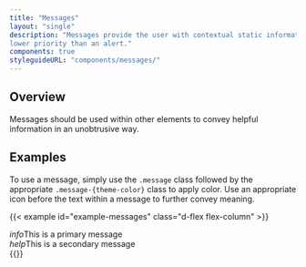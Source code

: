 ```yaml
---
title: "Messages"
layout: "single"
description: "Messages provide the user with contextual static information. They have a
lower priority than an alert."
components: true
styleguideURL: "components/messages/"
---
```


## Overview

Messages should be used within other elements to convey helpful information in an unobtrusive way.

## Examples

To use a message, simply use the `.message` class followed by the appropriate `.message-{theme-color}` class to apply
color. Use an appropriate icon before the text within a message to further convey meaning.

<!-- prettier-ignore-start -->
{{< example id="example-messages" class="d-flex flex-column" >}}
<div class="message message-primary">
  <i class="modus-icons">info</i>This is a primary message
</div>
<div class="message message-secondary">
  <i class="modus-icons">help</i>This is a secondary message
</div>
{{</ example >}}
<!-- prettier-ignore-end -->
